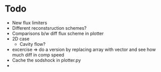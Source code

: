 # Todo

- New flux limiters
- Different reconstsruction schemes?
- Comparisons b/w diff flux scheme in plotter
- 2D case
    - Cavity flow?
- excercise => do a version by replacing array with vector and see how much diff in comp speed
- Cache the sodshock in plotter.py
- 